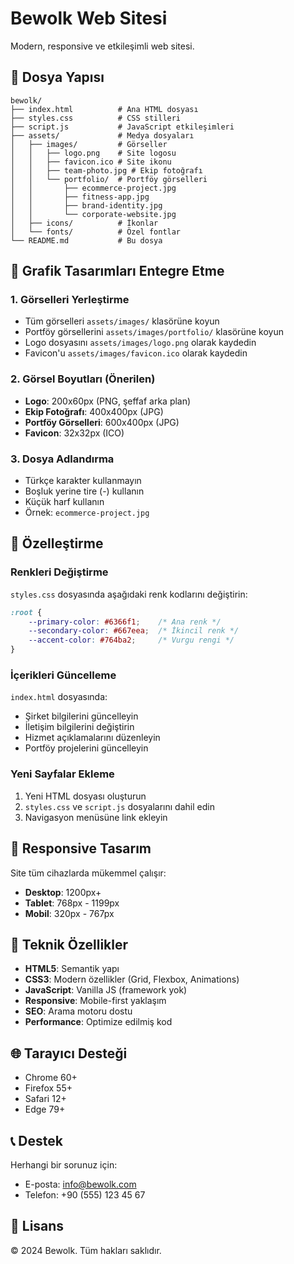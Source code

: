# Bewolk Web Sitesi

Modern, responsive ve etkileşimli web sitesi.

## 📁 Dosya Yapısı

```
bewolk/
├── index.html          # Ana HTML dosyası
├── styles.css          # CSS stilleri
├── script.js           # JavaScript etkileşimleri
├── assets/             # Medya dosyaları
│   ├── images/         # Görseller
│   │   ├── logo.png    # Site logosu
│   │   ├── favicon.ico # Site ikonu
│   │   ├── team-photo.jpg # Ekip fotoğrafı
│   │   └── portfolio/  # Portföy görselleri
│   │       ├── ecommerce-project.jpg
│   │       ├── fitness-app.jpg
│   │       ├── brand-identity.jpg
│   │       └── corporate-website.jpg
│   ├── icons/          # İkonlar
│   └── fonts/          # Özel fontlar
└── README.md           # Bu dosya
```

## 🎨 Grafik Tasarımları Entegre Etme

### 1. Görselleri Yerleştirme
- Tüm görselleri `assets/images/` klasörüne koyun
- Portföy görsellerini `assets/images/portfolio/` klasörüne koyun
- Logo dosyasını `assets/images/logo.png` olarak kaydedin
- Favicon'u `assets/images/favicon.ico` olarak kaydedin

### 2. Görsel Boyutları (Önerilen)
- **Logo**: 200x60px (PNG, şeffaf arka plan)
- **Ekip Fotoğrafı**: 400x400px (JPG)
- **Portföy Görselleri**: 600x400px (JPG)
- **Favicon**: 32x32px (ICO)

### 3. Dosya Adlandırma
- Türkçe karakter kullanmayın
- Boşluk yerine tire (-) kullanın
- Küçük harf kullanın
- Örnek: `ecommerce-project.jpg`

## 🚀 Özelleştirme

### Renkleri Değiştirme
`styles.css` dosyasında aşağıdaki renk kodlarını değiştirin:
```css
:root {
    --primary-color: #6366f1;    /* Ana renk */
    --secondary-color: #667eea;  /* İkincil renk */
    --accent-color: #764ba2;     /* Vurgu rengi */
}
```

### İçerikleri Güncelleme
`index.html` dosyasında:
- Şirket bilgilerini güncelleyin
- İletişim bilgilerini değiştirin
- Hizmet açıklamalarını düzenleyin
- Portföy projelerini güncelleyin

### Yeni Sayfalar Ekleme
1. Yeni HTML dosyası oluşturun
2. `styles.css` ve `script.js` dosyalarını dahil edin
3. Navigasyon menüsüne link ekleyin

## 📱 Responsive Tasarım

Site tüm cihazlarda mükemmel çalışır:
- **Desktop**: 1200px+
- **Tablet**: 768px - 1199px
- **Mobil**: 320px - 767px

## 🔧 Teknik Özellikler

- **HTML5**: Semantik yapı
- **CSS3**: Modern özellikler (Grid, Flexbox, Animations)
- **JavaScript**: Vanilla JS (framework yok)
- **Responsive**: Mobile-first yaklaşım
- **SEO**: Arama motoru dostu
- **Performance**: Optimize edilmiş kod

## 🌐 Tarayıcı Desteği

- Chrome 60+
- Firefox 55+
- Safari 12+
- Edge 79+

## 📞 Destek

Herhangi bir sorunuz için:
- E-posta: info@bewolk.com
- Telefon: +90 (555) 123 45 67

## 📄 Lisans

© 2024 Bewolk. Tüm hakları saklıdır.
